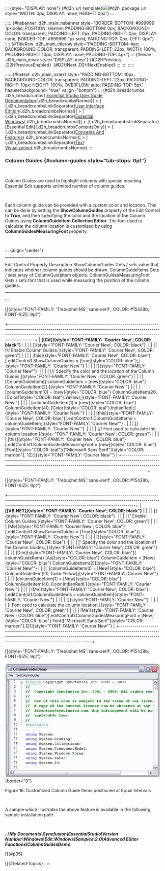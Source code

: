 ::: {style="DISPLAY: none"}
[](ms-xhelp:///?Id=d2h_url_template){#d2h_url_template}![](!package_url!){#d2h_package_url style="WIDTH: 0px; DISPLAY: none; HEIGHT: 0px"}
:::

::::: {#nsbanner .d2h_main_nsbanner style="BORDER-BOTTOM: #999999 1px solid; POSITION: relative; PADDING-BOTTOM: 0px; BACKGROUND-COLOR: transparent; PADDING-LEFT: 0px; PADDING-RIGHT: 0px; DISPLAY: none; BORDER-TOP: #999999 1px solid; PADDING-TOP: 0px; LEFT: 0px"}
:::: {#TitleRow .d2h_main_titlerow style="PADDING-BOTTOM: 4px; BACKGROUND-COLOR: transparent; PADDING-LEFT: 22px; WIDTH: 100%; PADDING-RIGHT: 10px; DISPLAY: none; PADDING-TOP: 4px"}
::: {#ienav .d2h_main_ienav style="DISPLAY: none"}
[](ms-xhelp:///?Id=a89dac2b-d19c-437b-9b66-fd30f61c063a){#D2HPrevious .D2HPreviousEnabled}  [](ms-xhelp:///?Id=1b6d4b82-a770-419b-b73c-4e4a069abb14){#D2HNext .D2HNextEnabled}
:::
::::
:::::

::::: {#nstext .d2h_main_nstext style="PADDING-BOTTOM: 10px; BACKGROUND-COLOR: transparent; PADDING-LEFT: 22px; PADDING-RIGHT: 10px; HEIGHT: 100%; OVERFLOW: auto; PADDING-TOP: 5px" hasuserbackground="true" valign="bottom"}
::: {#d2h_breadcrumbs .d2h_breadcrumbs}
[Essential Studio User Guide Documentation](ms-xhelp:///?Id=12457748-09e3-4d74-a240-8e049cedf030){.d2h_breadcrumbsNormal}[ \> ]{.d2h_breadcrumbsLinkSeparator}[User Interface Edition](ms-xhelp:///?Id=c29296b7-531c-413b-a0ec-488ca1f7f669){.d2h_breadcrumbsNormal}[ \> ]{.d2h_breadcrumbsLinkSeparator}[Essential Windows](ms-xhelp:///?Id=e60759d8-47a4-4570-9d7a-16a68d63f2ea){.d2h_breadcrumbsNormal}[ \> ]{.d2h_breadcrumbsLinkSeparator}[Essential Edit]{.d2h_breadcrumbsContentsOnly}[ \> ]{.d2h_breadcrumbsLinkSeparator}[Concepts And Features](ms-xhelp:///?Id=7c39cee6-8434-4711-a18e-efaba8ac85c0){.d2h_breadcrumbsNormal}[ \> ]{.d2h_breadcrumbsLinkSeparator}[Text Visualization](ms-xhelp:///?Id=03937960-0195-4ded-b842-e48212f822d3){.d2h_breadcrumbsNormal}
:::

### Column Guides {#column-guides style="tab-stops: 0pt"}

 

Column Guides are used to highlight columns with special meaning. Essential Edit supports unlimited number of column guides.

 

Each column guide can be provided with a custom color and location. This can be done by setting the **ShowColumnGuides** property of the Edit Control to **True**, and then specifying the color and the location of the Column Guides using **ColumnGuideItem Collection Editor**. The font used to calculate the column location is customized by using             **ColumnGuidesMeasuringFont** property.

 

::: {align="center"}
  --------------------------- ----------------------------------------------------------------------------------
  Edit Control Property       Description
  ShowColumnGuides            Gets / sets value that indicates whether column guides should be drawn.
  ColumnGuideItems            Gets / sets array of ColumnGuideItem objects.
  ColumnGuidesMeasuringFont   Gets / sets font that is used while measuring the position of the column guides.
  --------------------------- ----------------------------------------------------------------------------------
:::

[]{style="FONT-FAMILY: 'Trebuchet MS','sans-serif'; COLOR: #15428b; FONT-SIZE: 9pt"} 

+-------------------------------------------------------------------------------------------------------------------------------------------------------------------------------------------------------------------------------------------------------+
| **[\[C#\]]{style="FONT-FAMILY: 'Courier New'; COLOR: black"}**                                                                                                                                                                                        |
|                                                                                                                                                                                                                                                       |
| []{style="FONT-FAMILY: 'Courier New'; COLOR: black"}                                                                                                                                                                                                  |
|                                                                                                                                                                                                                                                       |
| [// Enable Column Guides.]{style="FONT-FAMILY: 'Courier New'; COLOR: green"}                                                                                                                                                                          |
|                                                                                                                                                                                                                                                       |
| [this]{style="FONT-FAMILY: 'Courier New'; COLOR: blue"}[.editControl1.ShowColumnGuides = [true]{style="COLOR: blue"};]{style="FONT-FAMILY: 'Courier New'"}                                                                                            |
|                                                                                                                                                                                                                                                       |
| []{style="FONT-FAMILY: 'Courier New'"}                                                                                                                                                                                                                |
|                                                                                                                                                                                                                                                       |
| [// Specify the color and the location of the Column Guides.]{style="FONT-FAMILY: 'Courier New'; COLOR: green"}                                                                                                                                       |
|                                                                                                                                                                                                                                                       |
| [ColumnGuideItem\[\] columnGuideItem = [new]{style="COLOR: blue"} ColumnGuideItem\[2\];]{style="FONT-FAMILY: 'Courier New'"}                                                                                                                          |
|                                                                                                                                                                                                                                                       |
| [columnGuideItem\[0\] = [new]{style="COLOR: blue"} ColumnGuideItem(20, [Color]{style="COLOR: teal"}.Yellow);]{style="FONT-FAMILY: 'Courier New'"}                                                                                                     |
|                                                                                                                                                                                                                                                       |
| [columnGuideItem\[1\] = [new]{style="COLOR: blue"} ColumnGuideItem(40, [Color]{style="COLOR: teal"}.IndianRed);]{style="FONT-FAMILY: 'Courier New'"}                                                                                                  |
|                                                                                                                                                                                                                                                       |
| [this]{style="FONT-FAMILY: 'Courier New'; COLOR: blue"}[.editControl1.ColumnGuideItems = columnGuideItem;]{style="FONT-FAMILY: 'Courier New'"}                                                                                                        |
|                                                                                                                                                                                                                                                       |
| []{style="FONT-FAMILY: 'Courier New'"}                                                                                                                                                                                                                |
|                                                                                                                                                                                                                                                       |
| [// Font used to calculate the column location.]{style="FONT-FAMILY: 'Courier New'; COLOR: green"}                                                                                                                                                    |
|                                                                                                                                                                                                                                                       |
| [this]{style="FONT-FAMILY: 'Courier New'; COLOR: blue"}[.editControl1.ColumnGuidesMeasuringFont = [new]{style="COLOR: blue"} [Font]{style="COLOR: teal"}([\"Microsoft Sans Serif\"]{style="COLOR: maroon"}, 12);]{style="FONT-FAMILY: 'Courier New'"} |
+-------------------------------------------------------------------------------------------------------------------------------------------------------------------------------------------------------------------------------------------------------+

[]{style="FONT-FAMILY: 'Trebuchet MS','sans-serif'; COLOR: #15428b; FONT-SIZE: 9pt"} 

+----------------------------------------------------------------------------------------------------------------------------------------------------------------------------------------------------------------------------+
| **[\[VB.NET\]]{style="FONT-FAMILY: 'Courier New'; COLOR: black"}**                                                                                                                                                         |
|                                                                                                                                                                                                                            |
| []{style="FONT-FAMILY: 'Courier New'; COLOR: black"}                                                                                                                                                                       |
|                                                                                                                                                                                                                            |
| [\' Enable Column Guides.]{style="FONT-FAMILY: 'Courier New'; COLOR: green"}                                                                                                                                               |
|                                                                                                                                                                                                                            |
| [Me]{style="FONT-FAMILY: 'Courier New'; COLOR: blue"}[.editControl1.ShowColumnGuides = [True]{style="COLOR: blue"}]{style="FONT-FAMILY: 'Courier New'"}                                                                    |
|                                                                                                                                                                                                                            |
| []{style="FONT-FAMILY: 'Courier New'; COLOR: blue"}                                                                                                                                                                        |
|                                                                                                                                                                                                                            |
| [\' Specify the color and the location of the Column Guides.]{style="FONT-FAMILY: 'Courier New'; COLOR: green"}                                                                                                            |
|                                                                                                                                                                                                                            |
| [Dim]{style="FONT-FAMILY: 'Courier New'; COLOR: blue"}[ columnGuideItem() [As]{style="COLOR: blue"} ColumnGuideItem = [New]{style="COLOR: blue"} ColumnGuideItem(2)]{style="FONT-FAMILY: 'Courier New'"}                   |
|                                                                                                                                                                                                                            |
| [columnGuideItem(0) = [New]{style="COLOR: blue"} ColumnGuideItem(20, Color.Yellow)]{style="FONT-FAMILY: 'Courier New'"}                                                                                                    |
|                                                                                                                                                                                                                            |
| [columnGuideItem(1) = [New]{style="COLOR: blue"} ColumnGuideItem(40, Color.IndianRed) ]{style="FONT-FAMILY: 'Courier New'"}                                                                                                |
|                                                                                                                                                                                                                            |
| [Me]{style="FONT-FAMILY: 'Courier New'; COLOR: blue"}[.editControl1.ColumnGuideItems = columnGuideItem]{style="FONT-FAMILY: 'Courier New'"}                                                                                |
|                                                                                                                                                                                                                            |
| []{style="FONT-FAMILY: 'Courier New'"}                                                                                                                                                                                     |
|                                                                                                                                                                                                                            |
| [\' Font used to calculate the column location.]{style="FONT-FAMILY: 'Courier New'; COLOR: green"}                                                                                                                         |
|                                                                                                                                                                                                                            |
| [Me]{style="FONT-FAMILY: 'Courier New'; COLOR: blue"}[.editControl1.ColumnGuidesMeasuringFont = [New]{style="COLOR: blue"} Font([\"Microsoft Sans Serif\"]{style="COLOR: maroon"},12)]{style="FONT-FAMILY: 'Courier New'"} |
+----------------------------------------------------------------------------------------------------------------------------------------------------------------------------------------------------------------------------+

[]{style="FONT-FAMILY: 'Trebuchet MS','sans-serif'; COLOR: #15428b; FONT-SIZE: 9pt"} 

![](ImagesExt/image90_17.jpg){border="0"}

Figure 16: Customized Column Guide Items positioned at Equal Intervals

 

A sample which illustrates the above feature is available in the following sample installation path.

 

***..\\My Documents\\Syncfusion\\EssentialStudio\\Version Number\\Windows\\Edit.Windows\\Samples\\2.0\\Advanced Editor Functions\\ColumnGuidesDemo***

[]{#p35} 

[]{#related-topics}
:::::
